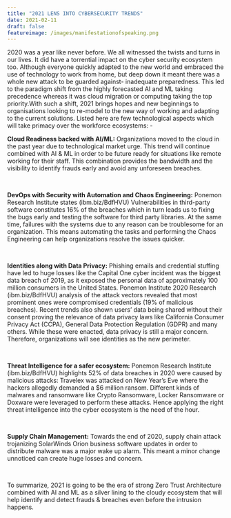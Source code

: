 ```yaml
---
title: "2021 LENS INTO CYBERSECURITY TRENDS"
date: 2021-02-11
draft: false
featureimage: /images/manifestationofspeaking.png
---
```



2020 was a year like never before. We all witnessed the twists and turns in our lives. It did have a torrential impact on the cyber security ecosystem too. Although everyone quickly adapted to the new world and embraced the use of technology to work from home, but deep down it meant there was a whole new attack to be guarded against- inadequate preparedness. This led to the paradigm shift from the highly forecasted AI and ML taking precedence whereas it was cloud migration or computing taking the top priority.With such a shift, 2021 brings hopes and new beginnings to organisations looking to re-model to the new way of working and adapting to the current solutions. Listed here are few technological aspects which will take primacy over the workforce ecosystems: -

**Cloud Readiness backed with AI/ML:** Organizations moved to the cloud in the past year due to technological market urge. This trend will continue combined with AI & ML in order to be future ready for situations like remote working for their staff. This combination provides the bandwidth and the visibility to identify frauds early and avoid any unforeseen breaches.

<br>

**DevOps with Security with Automation and Chaos Engineering:** Ponemon Research Institute states (ibm.biz/BdfHVU) Vulnerabilities in third-party software constitutes 16% of the breaches which in turn leads us to fixing the bugs early and testing the software for third party libraries. At the same time, failures with the systems due to any reason can be troublesome for an organization. This means automating the tasks and performing the Chaos Engineering can help organizations resolve the issues quicker.

<br>

**Identities along with Data Privacy:** Phishing emails and credential stuffing have led to huge losses like the Capital One cyber incident was the biggest data breach of 2019, as it exposed the personal data of approximately 100 million consumers in the United States. Ponemon Institute 2020 Research (ibm.biz/BdfHVU) analysis of the attack vectors revealed that most prominent ones were compromised credentials (19% of malicious breaches). Recent trends also shown users’ data being shared without their consent proving the relevance of data privacy laws like California Consumer Privacy Act (CCPA), General Data Protection Regulation (GDPR) and many others. While these were enacted, data privacy is still a major concern. Therefore, organizations will see identities as the new perimeter.

<br>

**Threat Intelligence for a safer ecosystem:** Ponemon Research Institute (ibm.biz/BdfHVU) highlights 52% of data breaches in 2020 were caused by malicious attacks: Travelex was attacked on New Year’s Eve where the hackers allegedly demanded a $6 million ransom. Different kinds of malwares and ransomware like Crypto Ransomware, Locker Ransomware or Doxware were leveraged to perform these attacks. Hence applying the right threat intelligence into the cyber ecosystem is the need of the hour.

<br>

**Supply Chain Management:** Towards the end of 2020, supply chain attack trojanizing SolarWinds Orion business software updates in order to distribute malware was a major wake up alarm. This meant a minor change unnoticed can create huge losses and concern. 

<br>

To summarize, 2021 is going to be the era of strong Zero Trust Architecture combined with AI and ML as a silver lining to the cloudy ecosystem that will help identify and detect frauds & breaches even before the intrusion happens.
